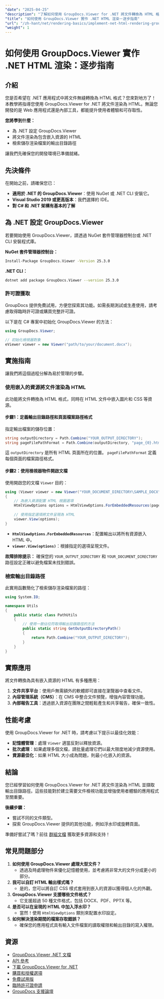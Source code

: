 ```yaml
---
"date": "2025-04-25"
"description": "了解如何使用 GroupDocs.Viewer for .NET 將文件轉換為 HTML 格式。本指南涵蓋設定、渲染步驟和實際應用。"
"title": "如何使用 GroupDocs.Viewer 實作 .NET HTML 渲染－逐步指南"
"url": "/zh-hant/net/rendering-basics/implement-net-html-rendering-groupdocs-viewer/"
"weight": 1
---
```


# 如何使用 GroupDocs.Viewer 實作 .NET HTML 渲染：逐步指南

## 介紹

您是否希望在 .NET 應用程式中將文件無縫轉換為 HTML 格式？您來對地方了！本教學將指導您使用 GroupDocs.Viewer for .NET 將文件渲染為 HTML。無論您開發的是 Web 應用程式還是內部工具，都能提升使用者體驗和可存取性。

**您將學到什麼：**
- 為 .NET 設定 GroupDocs.Viewer
- 將文件渲染為包含嵌入資源的 HTML
- 檢索儲存渲染檔案的輸出目錄路徑

讓我們先確保您的開發環境已準備就緒。

## 先決條件

在開始之前，請確保您已：
- **適用於 .NET 的 GroupDocs.Viewer**：使用 NuGet 或 .NET CLI 安裝它。
- **Visual Studio 2019 或更高版本**：我們選擇的 IDE。
- **對 C# 和 .NET 架構有基本的了解**

## 為 .NET 設定 GroupDocs.Viewer

若要開始使用 GroupDocs.Viewer，請透過 NuGet 套件管理器控制台或 .NET CLI 安裝程式庫。

**NuGet 套件管理器控制台：**
```bash
Install-Package GroupDocs.Viewer -Version 25.3.0
```

**.NET CLI：**
```bash
dotnet add package GroupDocs.Viewer --version 25.3.0
```

### 許可證獲取

GroupDocs 提供免費試用，方便您探索其功能。如需長期測試或生產使用，請考慮取得臨時許可證或購買完整許可證。

以下是在 C# 專案中初始化 GroupDocs.Viewer 的方法：
```csharp
using GroupDocs.Viewer;

// 初始化檢視器對象
eViewer viewer = new Viewer("path/to/your/document.docx");
```

## 實施指南

讓我們將這個過程分解為易於管理的步驟。

### 使用嵌入的資源將文件渲染為 HTML

此功能將文件轉換為 HTML 格式，同時在 HTML 文件中嵌入圖片和 CSS 等資源。

#### 步驟1：定義輸出目錄路徑和頁面檔案路徑格式

指定輸出檔案的儲存位置：
```csharp
string outputDirectory = Path.Combine("YOUR_OUTPUT_DIRECTORY");
string pageFilePathFormat = Path.Combine(outputDirectory, "page_{0}.html");
```
這 `outputDirectory` 是所有 HTML 頁面所在的位置。 `pageFilePathFormat` 定義每個頁面的檔案路徑格式。

#### 步驟2：使用檢視器物件開啟文檔

使用開啟您的文檔 `Viewer` 目的：
```csharp
using (Viewer viewer = new Viewer("YOUR_DOCUMENT_DIRECTORY\SAMPLE_DOCX"))
{
    // 為嵌入資源配置 HTML 視圖選項
    HtmlViewOptions options = HtmlViewOptions.ForEmbeddedResources(pageFilePathFormat);
    
    // 使用指定選項將文件呈現為 HTML
    viewer.View(options);
}
```
- **`HtmlViewOptions.ForEmbeddedResources`**：配置輸出以將所有資源嵌入 HTML 中。
- **`viewer.View(options)`**：根據指定的選項呈現文件。

**故障排除提示：** 確保您的 `YOUR_OUTPUT_DIRECTORY` 和 `YOUR_DOCUMENT_DIRECTORY` 路徑設定正確以避免檔案未找到錯誤。

### 檢索輸出目錄路徑

此實用函數簡化了檢索儲存渲染檔案的路徑：
```csharp
using System.IO;

namespace Utils
{
    public static class PathUtils
    {
        // 使用一致佔位符取得輸出目錄路徑的方法
        public static string GetOutputDirectoryPath()
        {
            return Path.Combine("YOUR_OUTPUT_DIRECTORY");
        }
    }
}
```

## 實際應用

將文件轉換為具有嵌入資源的 HTML 有多種應用：
1. **文件共享平台**：使用戶無需額外的軟體即可直接在瀏覽器中查看文件。
2. **內容管理系統（CMS）**：在 CMS 中整合文件預覽，增強內容管理功能。
3. **內部報告工具**：透過嵌入資源在團隊之間輕鬆產生和共享報告，確保一致性。

## 性能考慮

使用 GroupDocs.Viewer for .NET 時，請考慮以下提示以最佳化效能：
- **記憶體管理**：處理 `Viewer` 適當反對以釋放資源。
- **批次處理**：如果處理多個文檔，請批量處理它們以最大限度地減少資源使用。
- **資源最佳化**：如果 HTML 大小成為問題，則最小化嵌入的資源。

## 結論

您已經學習如何使用 GroupDocs.Viewer for .NET 將文件渲染為 HTML 並擷取輸出目錄路徑。這些技能對於建立需要文件檢視功能並增強使用者體驗的應用程式至關重要。

**後續步驟：**
- 嘗試不同的文件類型。
- 探索 GroupDocs.Viewer 提供的其他功能，例如浮水印或旋轉頁面。

準備好嘗試了嗎？前往 [群組文檔](https://purchase.groupdocs.com/buy) 獲取更多資源和支持！

## 常見問題部分

1. **如何使用 GroupDocs.Viewer 處理大型文件？**
   - 透過及時處理物件來優化記憶體使用，並考慮將非常大的文件分成更小的部分。
2. **我可以自訂 HTML 輸出樣式嗎？**
   - 是的，您可以將自訂 CSS 樣式套用到嵌入的資源以獲得個人化的外觀。
3. **GroupDocs.Viewer 支援哪些文件格式？**
   - 它支援超過 50 種文件格式，包括 DOCX、PDF、PPTX 等。
4. **是否可以在呈現的 HTML 中加入浮水印？**
   - 當然！使用 `HtmlViewOptions` 類別來配置水印設定。
5. **如何解決渲染期間的檔案存取錯誤？**
   - 確保您的應用程式具有輸入文件檔案的讀取權限和輸出目錄的寫入權限。

## 資源
- [GroupDocs.Viewer .NET 文檔](https://docs.groupdocs.com/viewer/net/)
- [API 參考](https://reference.groupdocs.com/viewer/net/)
- [下載 GroupDocs.Viewer for .NET](https://releases.groupdocs.com/viewer/net/)
- [購買和授權選項](https://purchase.groupdocs.com/buy)
- [免費試用版](https://releases.groupdocs.com/viewer/net/)
- [臨時許可證申請](https://purchase.groupdocs.com/temporary-license/)
- [GroupDocs 支援論壇](https://forum.groupdocs.com/c/viewer/9)